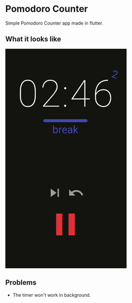 # Pomodoro Counter

Simple Pomodoro Counter app made in flutter.

## What it looks like

![animation](./pek.gif)

## Problems

- The timer won't work in background.
